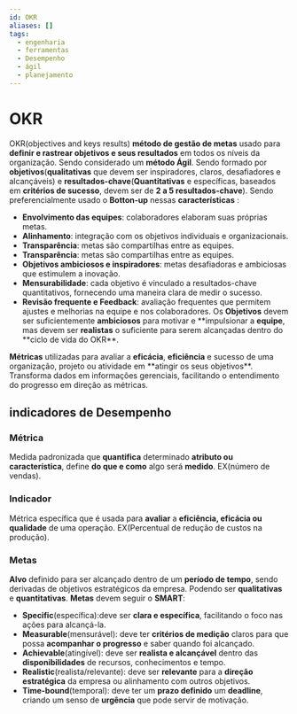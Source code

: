 ```yaml
---
id: OKR
aliases: []
tags:
  - engenharia
  - ferramentas
  - Desempenho
  - ágil
  - planejamento
---
```


# OKR

OKR(objectives and keys results) **método de gestão de metas** usado para **definir e rastrear objetivos e seus resultados** em todos os níveis da organização. Sendo considerado um **método Ágil**.
Sendo formado por **objetivos**(**qualitativas** que devem ser inspiradores, claros, desafiadores e alcançáveis) e **resultados-chave**(**Quantitativas** e específicas, baseados em **critérios de sucesso**, devem ser de **2 a 5 resultados-chave**).
Sendo preferencialmente usado o **Botton-up** nessas **características** :

- **Envolvimento das equipes**: colaboradores elaboram suas próprias metas.
- **Alinhamento**: integração com os objetivos individuais e organizacionais.
- **Transparência**: metas são compartilhas entre as equipes.
- **Transparência**: metas são compartilhas entre as equipes.
- **Objetivos ambiciosos e inspiradores**: metas desafiadoras e ambiciosas que estimulem a inovação.
- **Mensurabilidade**: cada objetivo é vinculado a resultados-chave quantitativos, fornecendo uma maneira clara de medir o sucesso.
- **Revisão frequente e Feedback**: avaliação frequentes que permitem ajustes e melhorias na equipe e nos colaboradores.
  Os **Objetivos** devem ser suficientemente **ambiciosos** para motivar e **impulsionar a **equipe**, mas devem ser **realistas** o suficiente para serem alcançadas dentro do **ciclo de vida do OKR\*\*.

**Métricas** utilizadas para avaliar a **eficácia**, **eficiência** e sucesso de uma organização, projeto ou atividade em \*\*atingir os seus objetivos\*\*. Transforma dados em informações gerenciais, facilitando o entendimento do progresso em direção as métricas.

## indicadores de Desempenho

### Métrica

Medida padronizada que **quantifica** determinado **atributo ou característica**, define **do que e como** algo será **medido**. EX(número de vendas).

### Indicador

Métrica específica que é usada para **avaliar** a **eficiência, eficácia ou qualidade** de uma operação. EX(Percentual de redução de custos na produção).

### Metas

**Alvo** definido para ser alcançado dentro de um **período de tempo**, sendo derivadas de objetivos estratégicos da empresa. Podendo ser **qualitativas** e **quantitativas**.
**Metas** devem seguir o **SMART**:

- **Specific**(específica):deve ser **clara e específica**, facilitando o foco nas ações para alcançá-la.
- **Measurable**(mensurável): deve ter **critérios de medição** claros para que possa **acompanhar o progresso** e saber quando foi alcançado.
- **Achievable**(atingível): deve ser **realista e alcançável** dentro das **disponibilidades** de recursos, conhecimentos e tempo.
- **Realistic**(realista/relevante): deve ser **relevante** para a **direção estratégica** da empresa ou alinhamento com outros objetivos.
- **Time-bound**(temporal): deve ter um **prazo definido** um **deadline**, criando um senso de **urgência** que pode servir de motivação.

